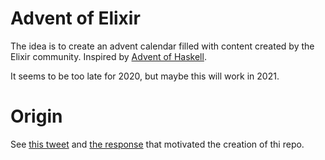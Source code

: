 # Advent of Elixir

The idea is to create an advent calendar filled with content created by the Elixir community. Inspired by [Advent of Haskell](https://archive.is/ZvFnP).

It seems to be too late for 2020, but maybe this will work in 2021.

# Origin 

See [this tweet](https://twitter.com/adolfont/status/1324318684513521664?s=20) and [the response](https://twitter.com/garthk/status/1324854070562021377?s=20) that motivated the creation of thi repo.
